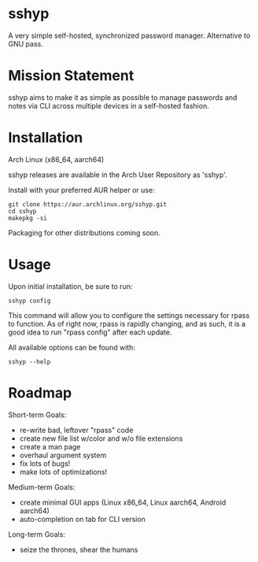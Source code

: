 # sshyp
A very simple self-hosted, synchronized password manager. Alternative to GNU pass.

# Mission Statement
sshyp aims to make it as simple as possible to manage passwords and notes via CLI across multiple devices in a self-hosted fashion.

# Installation
Arch Linux (x86_64, aarch64)

sshyp releases are available in the Arch User Repository as 'sshyp'.

Install with your preferred AUR helper or use:

```
git clone https://aur.archlinux.org/sshyp.git
cd sshyp
makepkg -si
```

Packaging for other distributions coming soon.

# Usage
Upon initial installation, be sure to run:

```
sshyp config
```

This command will allow you to configure the settings necessary for rpass to function.
As of right now, rpass is rapidly changing, and as such, it is a good idea to run "rpass config" after each update.

All available options can be found with:

```
sshyp --help
```

# Roadmap
Short-term Goals:

- re-write bad, leftover "rpass" code
- create new file list w/color and w/o file extensions
- create a man page
- overhaul argument system
- fix lots of bugs!
- make lots of optimizations!

Medium-term Goals:

- create minimal GUI apps (Linux x86_64, Linux aarch64, Android aarch64)
- auto-completion on tab for CLI version

Long-term Goals:

- seize the thrones, shear the humans

